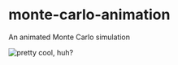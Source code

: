 # monte-carlo-animation
An animated Monte Carlo simulation

![pretty cool, huh?](https://user-images.githubusercontent.com/91302084/194731847-43bd3aed-401b-4310-a1cd-65a13c71f9ed.gif)
